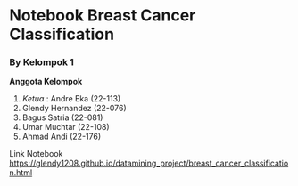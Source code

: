 <h1>Notebook Breast Cancer Classification</h1>
<h3>By Kelompok 1</h3>

<b>Anggota Kelompok</b>
<ol>
  <li><em>Ketua</em> : Andre Eka (22-113)</li>
  <li>Glendy Hernandez (22-076)</li>
  <li>Bagus Satria (22-081)</li>
  <li>Umar Muchtar (22-108)</li>
  <li>Ahmad Andi (22-176)</li>
</ol>

Link Notebook<br>
https://glendy1208.github.io/datamining_project/breast_cancer_classification.html

